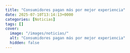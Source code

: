 ```yaml
---
title: "Consumidores pagan más por mejor experiencia"
date: 2025-07-10T13:14:13+0000
categories: [Noticias]
tags: []
cover:
  image: "/images/noticias/"
  alt: "Consumidores pagan más por mejor experiencia"
  hidden: false
---
```



